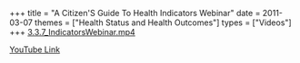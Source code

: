 +++
title = "A Citizen'S Guide To Health Indicators Webinar"
date = 2011-03-07
themes = ["Health Status and Health Outcomes"]
types = ["Videos"]
+++
[3.3.7_IndicatorsWebinar.mp4](/files/3.3.7_IndicatorsWebinar.mp4)

[YouTube Link](https://www.youtube.com/watch?v=_GBDWyPld7o)

